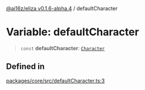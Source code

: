 [@ai16z/eliza v0.1.6-alpha.4](../index.md) / defaultCharacter

# Variable: defaultCharacter

> `const` **defaultCharacter**: [`Character`](../type-aliases/Character.md)

## Defined in

[packages/core/src/defaultCharacter.ts:3](https://github.com/ai16z/eliza/blob/main/packages/core/src/defaultCharacter.ts#L3)
